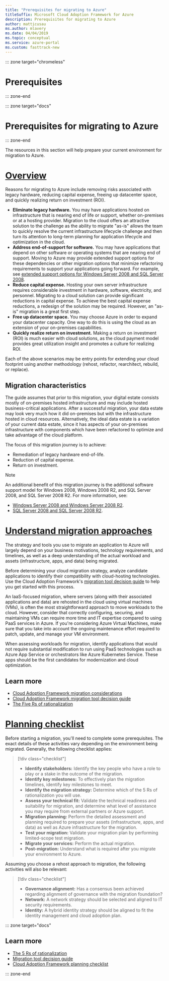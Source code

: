 ```yaml
---
title: "Prerequisites for migrating to Azure"
titleSuffix: Microsoft Cloud Adoption Framework for Azure
description: Prerequisites for migrating to Azure
author: matticusau
ms.author: mlavery
ms.date: 04/04/2019
ms.topic: conceptual
ms.service: azure-portal
ms.custom: fasttrack-new
---
```


::: zone target="chromeless"

# Prerequisites

::: zone-end

::: zone target="docs"

# Prerequisites for migrating to Azure

::: zone-end

The resources in this section will help prepare your current environment for migration to Azure.

# [Overview](#tab/Overview)

Reasons for migrating to Azure include removing risks associated with legacy hardware, reducing capital expense, freeing up datacenter space, and quickly realizing return on investment (ROI).

- **Eliminate legacy hardware.** You may have applications hosted on infrastructure that is nearing end of life or support, whether on-premises or at a hosting provider. Migration to the cloud offers an attractive solution to the challenge as the ability to migrate "as-is" allows the team to quickly resolve the current infrastructure lifecycle challenge and then turn its attention to long-term planning for application lifecycle and optimization in the cloud.
- **Address end-of-support for software.** You may have applications that depend on other software or operating systems that are nearing end of support. Moving to Azure may provide extended support options for these dependencies or other migration options that minimize refactoring requirements to support your applications going forward. For example, see [extended support options for Windows Server 2008 and SQL Server 2008](https://azure.microsoft.com/blog/announcing-new-options-for-sql-server-2008-and-windows-server-2008-end-of-support).
- **Reduce capital expense.** Hosting your own server infrastructure requires considerable investment in hardware, software, electricity, and personnel. Migrating to a cloud solution can provide significant reductions in capital expense. To achieve the best capital expense reductions, a redesign of the solution may be required. However, an "as-is" migration is a great first step.
- **Free up datacenter space.** You may choose Azure in order to expand your datacenter capacity. One way to do this is using the cloud as an extension of your on-premises capabilities.
- **Quickly realize return on investment.** Making a return on investment (ROI) is much easier with cloud solutions, as the cloud payment model provides great utilization insight and promotes a culture for realizing ROI.

Each of the above scenarios may be entry points for extending your cloud footprint using another methodology (rehost, refactor, rearchitect, rebuild, or replace).

## Migration characteristics

The guide assumes that prior to this migration, your digital estate consists mostly of on-premises hosted infrastructure and may include hosted business-critical applications. After a successful migration, your data estate may look very much how it did on-premises but with the infrastructure hosted in cloud resources. Alternatively, the ideal data estate is a variation of your current data estate, since it has aspects of your on-premises infrastructure with components which have been refactored to optimize and take advantage of the cloud platform.

The focus of this migration journey is to achieve:

- Remediation of legacy hardware end-of-life.
- Reduction of capital expense.
- Return on investment.

> [!NOTE]
> An additional benefit of this migration journey is the additional software support model for Windows 2008, Windows 2008 R2, and SQL Server 2008, and SQL Server 2008 R2. For more information, see:
>
> - [Windows Server 2008 and Windows Server 2008 R2](https://www.microsoft.com/cloud-platform/windows-server-2008).
> - [SQL Server 2008 and SQL Server 2008 R2](https://www.microsoft.com/sql-server/sql-server-2008).

# [Understand migration approaches](#tab/Approach)

The strategy and tools you use to migrate an application to Azure will largely depend on your business motivations, technology requirements, and timelines, as well as a deep understanding of the actual workload and assets (infrastructure, apps, and data) being migrated.

Before determining your cloud migration strategy, analyze candidate applications to identify their compatibility with cloud-hosting technologies. Use the Cloud Adoption Framework's [migration tool decision guide](../../decision-guides/migrate-decision-guide/index.md) to help you get started with this process.

An IaaS-focused migration, where servers (along with their associated applications and data) are rehosted in the cloud using virtual machines (VMs), is often the most straightforward approach to move workloads to the cloud. However, consider that correctly configuring, securing, and maintaining VMs can require more time and IT expertise compared to using PaaS services in Azure. If you're considering Azure Virtual Machines, make sure that you take into account the ongoing maintenance effort required to patch, update, and manage your VM environment.

When assessing workloads for migration, identify applications that would not require substantial modification to run using PaaS technologies such as Azure App Service or orchestrators like Azure Kubernetes Service. These apps should be the first candidates for modernization and cloud optimization.

## Learn more

- [Cloud Adoption Framework migration considerations](../migration-considerations/prerequisites/index.md)
- [Cloud Adoption Framework migration tool decision guide](../../decision-guides/migrate-decision-guide/index.md)
- [The Five Rs of rationalization](../../digital-estate/5-rs-of-rationalization.md)

# [Planning checklist](#tab/Checklist)

Before starting a migration, you'll need to complete some prerequisites. The exact details of these activities vary depending on the environment being migrated. Generally, the following checklist applies:

> [!div class="checklist"]
>
> - **Identify stakeholders:** Identify the key people who have a role to play or a stake in the outcome of the migration.
> - **Identify key milestones:** To effectively plan the migration timelines, identify key milestones to meet.
> - **Identify the migration strategy:** Determine which of the 5 Rs of rationalization you will use.
> - **Assess your technical fit:** Validate the technical readiness and suitability for migration, and determine what level of assistance you may require from external partners or Azure support.
> - **Migration planning:** Perform the detailed assessment and planning required to prepare your assets (infrastructure, apps, and data) as well as Azure infrastructure for the migration.
> - **Test your migration:** Validate your migration plan by performing limited-scope test migration.
> - **Migrate your services:** Perform the actual migration.
> - **Post-migration:** Understand what is required after you migrate your environment to Azure.

Assuming you choose a rehost approach to migration, the following activities will also be relevant:

> [!div class="checklist"]
>
> - **Governance alignment:** Has a consensus been achieved regarding alignment of governance with the migration foundation?
> - **Network:** A network strategy should be selected and aligned to IT security requirements.
> - **Identity:** A hybrid identity strategy should be aligned to fit the identity management and cloud adoption plan.

::: zone target="docs"

<!-- markdownlint-disable MD024 -->

## Learn more

- [The 5 Rs of rationalization](../../digital-estate/5-rs-of-rationalization.md)
- [Migration tool decision guide](../../decision-guides/migrate-decision-guide/index.md)
- [Cloud Adoption Framework planning checklist](../migration-considerations/prerequisites/planning-checklist.md)

::: zone-end
